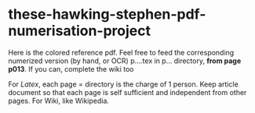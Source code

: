 # these-hawking-stephen-pdf-numerisation-project
Here is the colored reference pdf. Feel free to feed the corresponding numerized version (by hand, or OCR) p....tex in p... directory, **from page p013**. If you can, complete the wiki too

For *Latex*, each page = directory is the charge of 1 person. Keep article document so that each page is self sufficient and independent from other pages.
For Wiki, like Wikipedia.

